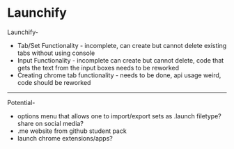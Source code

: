 # Launchify

Launchify-
-	Tab/Set Functionality - incomplete, can create but cannot delete existing tabs without using console
-	Input Functionality - incomplete can create but cannot delete, code that gets the text from the input boxes needs to be reworked
-	Creating chrome tab functionality - needs to be done, api usage weird, code should be reworked
--------------------------------------------------------------------------------------
Potential-
-	options menu that allows one to import/export sets as .launch filetype?
share on social media?
-	.me website from github student pack
-	launch chrome extensions/apps?


